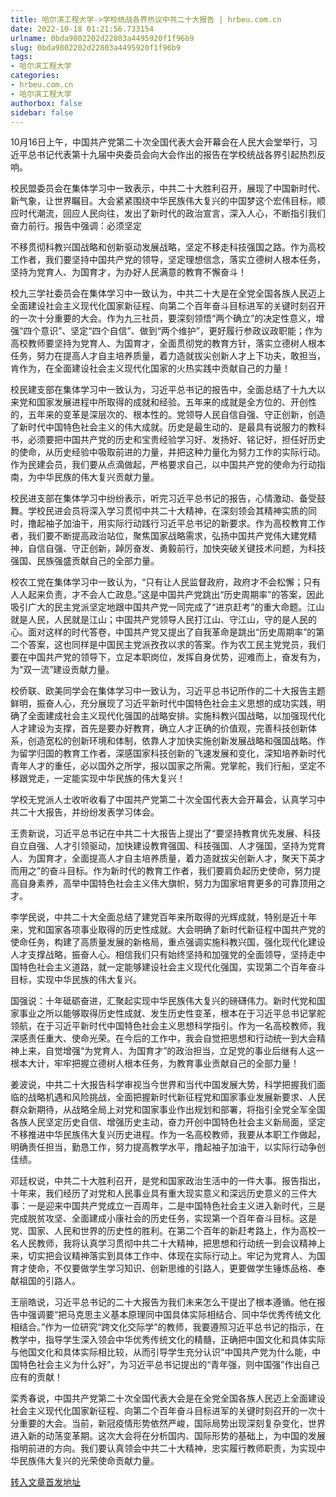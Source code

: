 ```yaml
---
title: 哈尔滨工程大学->学校统战各界热议中共二十大报告 | hrbeu.com.cn
date: 2022-10-18 01:21:56.733154
urlname: 0bda9802202d22803a4495920f1f96b9
slug: 0bda9802202d22803a4495920f1f96b9
tags: 
- 哈尔滨工程大学
categories:
- hrbeu.com.cn
- 哈尔滨工程大学
authorbox: false
sidebar: false
---
```

10月16日上午，中国共产党第二十次全国代表大会开幕会在人民大会堂举行，习近平总书记代表第十九届中央委员会向大会作出的报告在学校统战各界引起热烈反响。

校民盟委员会在集体学习中一致表示，中共二十大胜利召开，展现了中国新时代、新气象，让世界瞩目。大会紧紧围绕中华民族伟大复兴的中国梦这个宏伟目标，顺应时代潮流，回应人民向往，发出了新时代的政治宣言，深入人心，不断指引我们奋力前行。报告中强调：必须坚定
<!--more-->
不移贯彻科教兴国战略和创新驱动发展战略，坚定不移走科技强国之路。作为高校工作者，我们要坚持中国共产党的领导，坚定理想信念，落实立德树人根本任务，坚持为党育人、为国育才，为办好人民满意的教育不懈奋斗！

校九三学社委员会在集体学习中一致认为，中共二十大是在全党全国各族人民迈上全面建设社会主义现代化国家新征程、向第二个百年奋斗目标进军的关键时刻召开的一次十分重要的大会。作为九三社员，要深刻领悟“两个确立”的决定性意义，增强“四个意识”、坚定“四个自信”、做到“两个维护”，更好履行参政议政职能；作为高校教师要坚持为党育人、为国育才，全面贯彻党的教育方针，落实立德树人根本任务，努力在提高人才自主培养质量，着力造就拔尖创新人才上下功夫，敢担当，肯作为，在全面建设社会主义现代化国家的火热实践中贡献自己的力量！

校民建支部在集体学习中一致认为，习近平总书记的报告中，全面总结了十九大以来党和国家发展进程中所取得的成就和经验。五年来的成就是全方位的、开创性的，五年来的变革是深层次的、根本性的。党领导人民自信自强、守正创新，创造了新时代中国特色社会主义的伟大成就。历史是最生动的、是最具有说服力的教科书，必须要把中国共产党的历史和宝贵经验学习好、发扬好、铭记好，担任好历史的使命，从历史经验中吸取前进的力量，并把这种力量化为努力工作的实际行动。作为民建会员，我们要从点滴做起，严格要求自己，以中国共产党的使命为行动指南，为中华民族的伟大复兴贡献力量。

校民进支部在集体学习中纷纷表示，听完习近平总书记的报告，心情激动、备受鼓舞。学校民进会员将深入学习贯彻中共二十大精神，在深刻领会其精神实质的同时，撸起袖子加油干，用实际行动践行习近平总书记的新要求。作为高校教育工作者，我们要不断提高政治站位，聚焦国家战略需求，弘扬中国共产党伟大建党精神，自信自强、守正创新，踔厉奋发、勇毅前行，加快突破关键技术问题，为科技强国、民族强盛贡献自己的全部力量。

校农工党在集体学习中一致认为，“只有让人民监督政府，政府才不会松懈；只有人人起来负责，才不会人亡政息。”这是中国共产党跳出“历史周期率”的答案，因此吸引广大的民主党派坚定地跟中国共产党一同完成了“进京赶考”的重大命题。江山就是人民，人民就是江山；中国共产党领导人民打江山、守江山，守的是人民的心。面对这样的时代答卷，中国共产党又提出了自我革命是跳出“历史周期率”的第二个答案，这也同样是中国民主党派孜孜以求的答案。作为农工民主党党员，我们要在中国共产党的领导下，立足本职岗位，发挥自身优势，迎难而上，奋发有为，为“双一流”建设贡献力量。

校侨联、欧美同学会在集体学习中一致认为，习近平总书记所作的二十大报告主题鲜明，振奋人心，充分展现了习近平新时代中国特色社会主义思想的成功实践，明确了全面建成社会主义现代化强国的战略安排。实施科教兴国战略，以加强现代化人才建设为支撑，首先是要办好教育，确立人才正确的价值观，完善科技创新体系，创造宽松的创新环境和体制，依靠人才加快实施创新发展战略和强国战略。作为留学归国的教育工作者，深感国家科技创新的飞速发展和变化，深知培养新时代青年人才的重任，必以国外之所学，报以国家之所需。党掌舵，我们行船，坚定不移跟党走，一定能实现中华民族的伟大复兴！

学校无党派人士收听收看了中国共产党第二十次全国代表大会开幕会，认真学习中共二十大报告，并纷纷发表学习体会。

王贵新说，习近平总书记在中共二十大报告上提出了“要坚持教育优先发展、科技自立自强、人才引领驱动，加快建设教育强国、科技强国、人才强国，坚持为党育人、为国育才，全面提高人才自主培养质量，着力造就拔尖创新人才，聚天下英才而用之”的奋斗目标。作为新时代的教育工作者，我们要肩负起历史使命，努力提高自身素养，高举中国特色社会主义伟大旗帜，努力为国家培育更多的可靠顶用之才。

李学民说，中共二十大全面总结了建党百年来所取得的光辉成就，特别是近十年来，党和国家各项事业取得的历史性成就。大会明确了新时代新征程中国共产党的使命任务，构建了高质量发展的新格局，重点强调实施科教兴国，强化现代化建设人才支撑战略，振奋人心。相信我们只有始终坚持和加强党的全面领导，坚持走中国特色社会主义道路，就一定能够建设社会主义现代化强国，实现第二个百年奋斗目标，实现中华民族的伟大复兴。

国强说：十年砥砺奋进，汇聚起实现中华民族伟大复兴的磅礴伟力。新时代党和国家事业之所以能够取得历史性成就、发生历史性变革，根本在于习近平总书记掌舵领航，在于习近平新时代中国特色社会主义思想科学指引。作为一名高校教师，我深感责任重大、使命光荣。在今后的工作中，我会自觉把思想和行动统一到大会精神上来，自觉增强“为党育人、为国育才”的政治担当，立足党的事业后继有人这一根本大计，牢牢把握立德树人根本任务，为教育事业贡献自己的全部力量！

姜波说，中共二十大报告科学审视当今世界和当代中国发展大势，科学把握我们面临的战略机遇和风险挑战，全面把握新时代新征程党和国家事业发展新要求、人民群众新期待，从战略全局上对党和国家事业作出规划和部署，将指引全党全军全国各族人民坚定历史自信、增强历史主动，奋力开创中国特色社会主义新局面，坚定不移推进中华民族伟大复兴历史进程。作为一名高校教师，我要从本职工作做起，明确责任担当，勤恳工作，努力提高教学水平，撸起袖子加油干，以实际行动争创佳绩。

邓廷权说，中共二十大胜利召开，是党和国家政治生活中的一件大事。报告指出，十年来，我们经历了对党和人民事业具有重大现实意义和深远历史意义的三件大事：一是迎来中国共产党成立一百周年，二是中国特色社会主义进入新时代，三是完成脱贫攻坚、全面建成小康社会的历史任务，实现第一个百年奋斗目标。这是党、国家、人民和世界的历史性的胜利。在第二个百年的新赶考路上，作为高校一名人民教师，我将认真学习贯彻中共二十大精神，把思想和行动统一到会议精神上来，切实把会议精神落实到具体工作中、体现在实际行动上。牢记为党育人、为国育才使命，不仅要做学生学习知识、创新思维的引路人，更要做学生锤炼品格、奉献祖国的引路人。

王丽皓说，习近平总书记的二十大报告为我们未来怎么干提出了根本遵循。他在报告中强调要“把马克思主义基本原理同中国具体实际相结合、同中华优秀传统文化相结合。”作为一位研究“跨文化交际学”的教师，我要遵照习近平总书记的指示，在教学中，指导学生深入领会中华优秀传统文化的精髓，正确把中国文化和具体实际与他国文化和具体实际相比较，从而引导学生充分认识“中国共产党为什么能，中国特色社会主义为什么好”，为习近平总书记提出的“青年强，则中国强”作出自己应有的贡献！

栾秀春说，中国共产党第二十次全国代表大会是在全党全国各族人民迈上全面建设社会主义现代化国家新征程、向第二个百年奋斗目标进军的关键时刻召开的一次十分重要的大会。当前，新冠疫情形势依然严峻，国际局势出现深刻复杂变化，世界进入新的动荡变革期。这次大会将在分析国内、国际形势的基础上，为中国的发展指明前进的方向。我们要认真领会中共二十大精神，忠实履行教师职责，为实现中华民族伟大复兴的光荣使命贡献力量。



[转入文章首发地址](http://gongxue.cn/info/1141/73279.htm)